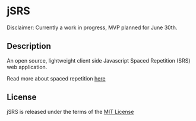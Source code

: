 # jSRS

Disclaimer: Currently a work in progress, MVP planned for June 30th.

## Description

An open source, lightweight client side Javascript Spaced Repetition (SRS) web application.

Read more about spaced repetition [here](https://en.wikipedia.org/wiki/Spaced_repetition)

## License

jSRS is released under the terms of the [MIT License](https://github.com/JaredBoehm/jsrs/blob/main/LICENSE)
